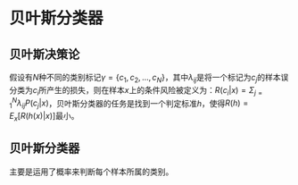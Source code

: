 # 贝叶斯分类器

## 贝叶斯决策论

假设有$N$种不同的类别标记$\gamma=\{c_1,c_2,…,c_N\}$，其中$\lambda_{ij}$是将一个标记为$c_j$的样本误分类为$c_i$所产生的损失，则在样本$x$上的条件风险被定义为：$R(c_i|x)=\Sigma_{j=1}^N\lambda_{ij}P(c_j|x)$，贝叶斯分类器的任务是找到一个判定标准$h$，使得$R(h)=E_x[R(h(x)|x)]$最小。

## 贝叶斯分类器

主要是运用了概率来判断每个样本所属的类别。